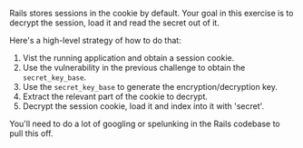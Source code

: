 Rails stores sessions in the cookie by default. Your goal in this exercise is
to decrypt the session, load it and read the secret out of it.

Here's a high-level strategy of how to do that:

1. Vist the running application and obtain a session cookie.
2. Use the vulnerability in the previous challenge to obtain the
   `secret_key_base`.
3. Use the `secret_key_base` to generate the encryption/decryption key.
4. Extract the relevant part of the cookie to decrypt.
5. Decrypt the session cookie, load it and index into it with 'secret'.

You'll need to do a lot of googling or spelunking in the Rails codebase to pull
this off.

